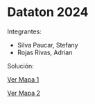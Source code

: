 # Dataton 2024

Integrantes:
* Silva Paucar, Stefany
* Rojas Rivas, Adrian



Solución: 



[Ver Mapa 1](https://theadrianro.github.io/dataton2024/map1.html)

[Ver Mapa 2](https://theadrianro.github.io/dataton2024/map2.html)
